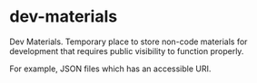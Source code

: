 # dev-materials
Dev Materials. Temporary place to store non-code materials for development that requires public visibility to function properly.

For example, JSON files which has an accessible URI.
